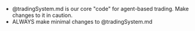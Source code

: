 - @tradingSystem.md is our core "code" for agent-based trading. Make changes to it in caution.
- ALWAYS make minimal changes to @tradingSystem.md
